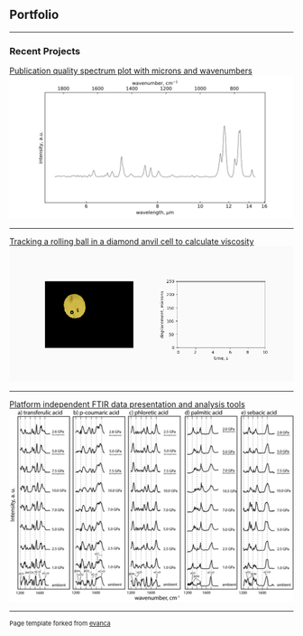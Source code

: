 ## Portfolio

---

### Recent Projects

[Publication quality spectrum plot with microns and wavenumbers](https://drwrenmontgomery.github.io/micron-wavenumber/)
<img src="images/wn-um-example.jpg?raw=true"/>

---
[Tracking a rolling ball in a diamond anvil cell to calculate viscosity](https://drwrenmontgomery.github.io/rolling-sphere)
<img src="images/velocity_final.gif"/>

---
[Platform independent FTIR data presentation and analysis tools](https://drwrenmontgomery.github.io/HiPressureFTIR)
<img src="images/hiPTexample.jpg?raw=true"/>

---
<p style="font-size:11px">Page template forked from <a href="https://github.com/evanca/quick-portfolio">evanca</a></p>
<!-- Remove above link if you don't want to attibute -->

